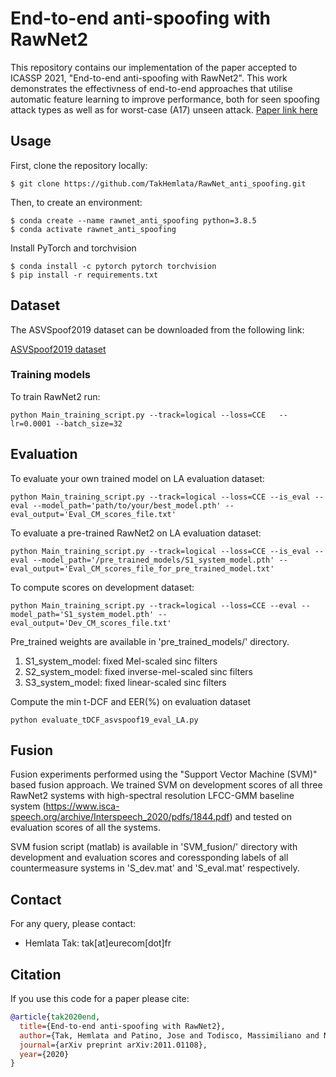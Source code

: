 End-to-end anti-spoofing with RawNet2
===============
This repository contains our implementation of the paper accepted to ICASSP 2021, "End-to-end anti-spoofing with RawNet2". This work demonstrates the effectivness of end-to-end approaches that utilise automatic feature learning to improve performance, both for seen spoofing attack types as well as for worst-case (A17) unseen attack.
[Paper link here](https://arxiv.org/abs/2011.01108)

## Usage
First, clone the repository locally:
```
$ git clone https://github.com/TakHemlata/RawNet_anti_spoofing.git
```
Then, to create an environment:

```
$ conda create --name rawnet_anti_spoofing python=3.8.5
$ conda activate rawnet_anti_spoofing
```
Install PyTorch and torchvision 
```
$ conda install -c pytorch pytorch torchvision
$ pip install -r requirements.txt
```


## Dataset

The ASVSpoof2019  dataset can be downloaded from the following link:

[ASVSpoof2019 dataset](https://datashare.is.ed.ac.uk/handle/10283/3336)


### Training models
To train RawNet2 run:
```
python Main_training_script.py --track=logical --loss=CCE   --lr=0.0001 --batch_size=32
```

## Evaluation

To evaluate your own trained model on LA evaluation dataset:

```
python Main_training_script.py --track=logical --loss=CCE --is_eval --eval --model_path='path/to/your/best_model.pth' --eval_output='Eval_CM_scores_file.txt'
```

To evaluate a pre-trained RawNet2 on LA evaluation dataset:

```
python Main_training_script.py --track=logical --loss=CCE --is_eval --eval --model_path='/pre_trained_models/S1_system_model.pth' --eval_output='Eval_CM_scores_file_for_pre_trained_model.txt'
```

To compute scores on development dataset:

```
python Main_training_script.py --track=logical --loss=CCE --eval --model_path='S1_system_model.pth' --eval_output='Dev_CM_scores_file.txt'
```

Pre_trained weights are available in 'pre_trained_models/'  directory.
1. S1_system_model: fixed Mel-scaled sinc filters
2. S2_system_model: fixed inverse-mel-scaled sinc filters
3. S3_system_model: fixed linear-scaled sinc filters

Compute the min t-DCF and EER(%) on evaluation dataset

```
python evaluate_tDCF_asvspoof19_eval_LA.py 
``` 

## Fusion
Fusion experiments performed using the "Support Vector Machine (SVM)"  based fusion approach. We trained SVM on development scores of all three RawNet2 systems with high-spectral resolution LFCC-GMM baseline system (https://www.isca-speech.org/archive/Interspeech_2020/pdfs/1844.pdf) and tested on evaluation scores of all the systems.

SVM fusion script (matlab) is available in 'SVM_fusion/' directory with development and evaluation scores and coressponding labels of all countermeasure systems in 'S_dev.mat' and 'S_eval.mat' respectively.

## Contact
For any query, please contact:
- Hemlata Tak: tak[at]eurecom[dot]fr
## Citation
If you use this code for a paper please cite:
```bibtex
@article{tak2020end,
  title={End-to-end anti-spoofing with RawNet2},
  author={Tak, Hemlata and Patino, Jose and Todisco, Massimiliano and Nautsch, Andreas and Evans, Nicholas and Larcher, Anthony},
  journal={arXiv preprint arXiv:2011.01108},
  year={2020}
}
```


